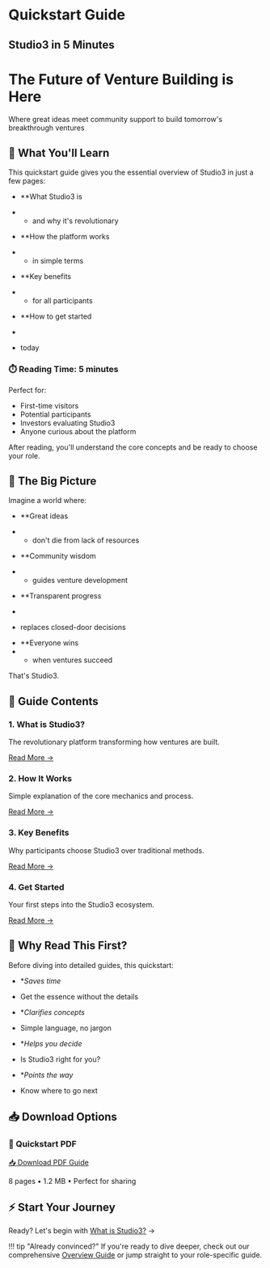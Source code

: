 # Quickstart Guide

## Studio3 in 5 Minutes

<div class="hero-section">
<h1>The Future of Venture Building is Here</h1>
<p class="hero-subtitle">Where great ideas meet community support to build tomorrow's breakthrough ventures</p>
</div>

## 🚀 What You'll Learn

This quickstart guide gives you the essential overview of Studio3 in just a few pages:

- **What Studio3 is

- * and why it's revolutionary
* **How the platform works

* * in simple terms

* **Key benefits

* * for all participants

* **How to get started

*

* today

<div class="arena-card" markdown="1">

<h3>⏱️ Reading Time: 5 minutes</h3>

Perfect for:

- First-time visitors
- Potential participants
- Investors evaluating Studio3
- Anyone curious about the platform

After reading, you'll understand the core concepts and be ready to choose your role.

</div>

## 🎯 The Big Picture

Imagine a world where:

- **Great ideas

- * don't die from lack of resources
* **Community wisdom

* * guides venture development

* **Transparent progress

*

* replaces closed-door decisions
- **Everyone wins
- * when ventures succeed

That's Studio3.

## 📖 Guide Contents

<div class="grid">
<div class="arena-card" markdown="1">

<h3>1. What is Studio3?</h3>

The revolutionary platform transforming how ventures are built.

[Read More →](what-is-studio3.md)

</div>

<div class="arena-card" markdown="1">

<h3>2. How It Works</h3>

Simple explanation of the core mechanics and process.

[Read More →](how-it-works.md)

</div>

<div class="arena-card" markdown="1">

<h3>3. Key Benefits</h3>

Why participants choose Studio3 over traditional methods.

[Read More →](key-benefits.md)

</div>

<div class="arena-card" markdown="1">

<h3>4. Get Started</h3>

Your first steps into the Studio3 ecosystem.

[Read More →](get-started.md)

</div>
</div>

## 🌟 Why Read This First?

Before diving into detailed guides, this quickstart:

- **Saves time* 

- Get the essence without the details
- **Clarifies concepts* 
- Simple language, no jargon
- **Helps you decide* 
- Is Studio3 right for you?
- **Points the way* 
- Know where to go next

## 📥 Download Options

<div class="download-box">

### 📄 Quickstart PDF

<a href="../pdf/studio3-quickstart.pdf" class="md-button md-button--primary">
📥 Download PDF Guide
</a>
<p>8 pages • 1.2 MB • Perfect for sharing</p>
</div>

## ⚡ Start Your Journey

Ready? Let's begin with [What is Studio3?](what-is-studio3.md) →

!!! tip "Already convinced?"
    If you're ready to dive deeper, check out our comprehensive [Overview Guide](../overview-guide/index.md) or jump straight to your role-specific guide.
